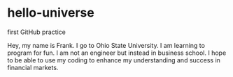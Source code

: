 # hello-universe
first GitHub practice

Hey, my name is Frank. 
I go to Ohio State University. 
I am learning to program for fun. 
I am not an engineer but instead in business school. 
I hope to be able to use my coding to enhance my understanding and success in financial markets.
